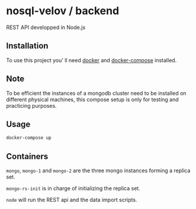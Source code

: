 # nosql-velov / backend

REST API developped in Node.js

## Installation 
To use this project you' ll need [docker](https://docs.docker.com/install/) and [docker-compose](https://docs.docker.com/compose/install/) installed. 

## Note
To be efficient the instances of a mongodb cluster need to be installed on different physical machines, 
this compose setup is only for testing and practicing purposes.  

## Usage 
```bash
docker-compose up 
```

## Containers 

`mongo`, `mongo-1` and `mongo-2` are the three mongo instances forming a replica set.

`mongo-rs-init` is in charge of initializing the replica set. 

`node` will run the REST api and the data import scripts. 
